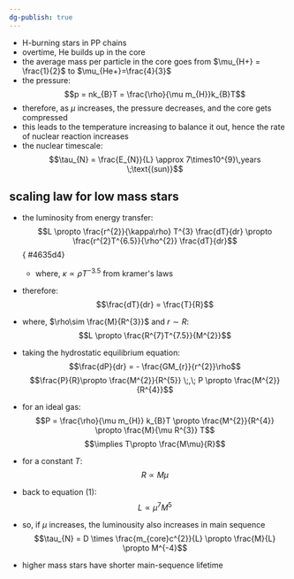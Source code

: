 ```yaml
---
dg-publish: true
---
```


- H-burning stars in PP chains
- overtime, He builds up in the core
- the average mass per particle in the core goes from $\mu_{H+} = \frac{1}{2}$ to $\mu_{He+}=\frac{4}{3}$
- the pressure: 
$$p = nk_{B}T  = \frac{\rho}{\mu m_{H}}k_{B}T$$
- therefore, as $\mu$ increases, the pressure decreases, and the core gets compressed 
- this leads to the temperature increasing to balance it out, hence the rate of nuclear reaction increases
- the nuclear timescale: 
$$\tau_{N} = \frac{E_{N}}{L} \approx 7\times10^{9}\,years \;\text{(sun)}$$
## scaling law for low mass stars
- the luminosity from energy transfer: 
$$L \propto \frac{r^{2}}{\kappa\rho} T^{3} \frac{dT}{dr} \propto \frac{r^{2}T^{6.5}}{\rho^{2}} \frac{dT}{dr}$$
{ #4635d4}

	- where, $\kappa \propto \rho T^{-3.5}$ from kramer's laws
- therefore: 
$$\frac{dT}{dr} = \frac{T}{R}$$
- where, $\rho\sim \frac{M}{R^{3}}$ and $r\sim R:$ 
$$L \propto \frac{R^{7}T^{7.5}}{M^{2}}$$
- taking the hydrostatic equilibrium equation: 
$$\frac{dP}{dr} = - \frac{GM_{r}}{r^{2}}\rho$$
$$\frac{P}{R}\propto \frac{M^{2}}{R^{5}} \;,\; P \propto \frac{M^{2}}{R^{4}}$$
- for an ideal gas: 
$$P = \frac{\rho}{\mu m_{H}} k_{B}T \propto \frac{M^{2}}{R^{4}} \propto \frac{M}{\mu R^{3}} T$$
$$\implies T\propto \frac{M\mu}{R}$$
- for a constant $T:$ 
$$R \propto M\mu$$
- back to equation $(1):$ 
$$L\propto \mu^{7}M^{5}$$
- so, if $\mu$ increases, the luminousity also increases in main sequence
$$\tau_{N} = D \times \frac{m_{core}c^{2}}{L} \propto \frac{M}{L} \propto M^{-4}$$
- higher mass stars have shorter main-sequence lifetime

